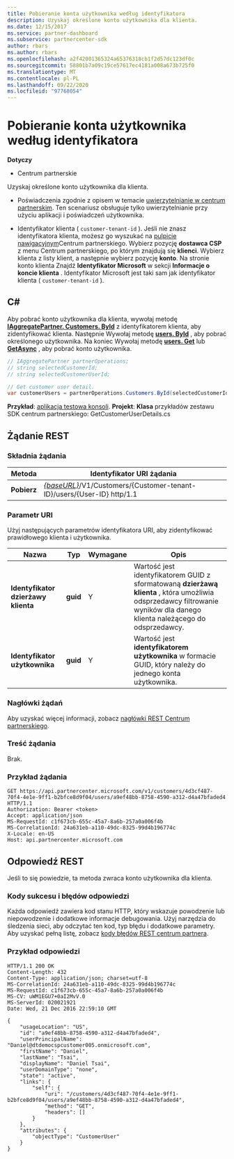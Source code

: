 ```yaml
---
title: Pobieranie konta użytkownika według identyfikatora
description: Uzyskaj określone konto użytkownika dla klienta.
ms.date: 12/15/2017
ms.service: partner-dashboard
ms.subservice: partnercenter-sdk
author: rbars
ms.author: rbars
ms.openlocfilehash: a2f42001365324a65376318cb1f2d57dc123df0c
ms.sourcegitcommit: 58801b7a09c19ce57617ec4181a008a673b725f0
ms.translationtype: MT
ms.contentlocale: pl-PL
ms.lasthandoff: 09/22/2020
ms.locfileid: "97768054"
---
```

# <a name="get-a-user-account-by-id"></a>Pobieranie konta użytkownika według identyfikatora

**Dotyczy**

- Centrum partnerskie

Uzyskaj określone konto użytkownika dla klienta.

- Poświadczenia zgodnie z opisem w temacie [uwierzytelnianie w centrum partnerskim](partner-center-authentication.md). Ten scenariusz obsługuje tylko uwierzytelnianie przy użyciu aplikacji i poświadczeń użytkownika.

- Identyfikator klienta ( `customer-tenant-id` ). Jeśli nie znasz identyfikatora klienta, możesz go wyszukać na [pulpicie nawigacyjnym](https://partner.microsoft.com/dashboard)Centrum partnerskiego. Wybierz pozycję **dostawca CSP** z menu Centrum partnerskiego, po którym znajdują się **klienci**. Wybierz klienta z listy klient, a następnie wybierz pozycję **konto**. Na stronie konto klienta Znajdź **Identyfikator Microsoft** w sekcji **Informacje o koncie klienta** . Identyfikator Microsoft jest taki sam jak identyfikator klienta ( `customer-tenant-id` ).

## <a name="c"></a>C\#

Aby pobrać konto użytkownika dla klienta, wywołaj metodę [**IAggregatePartner. Customers. ById**](/dotnet/api/microsoft.store.partnercenter.customers.icustomercollection.byid) z identyfikatorem klienta, aby zidentyfikować klienta. Następnie Wywołaj metodę [**users. ById**](/dotnet/api/microsoft.store.partnercenter.customerusers.icustomerusercollection.byid) , aby pobrać określonego użytkownika. Na koniec Wywołaj metodę [**users. Get**](/dotnet/api/microsoft.store.partnercenter.customerusers.icustomerusercollection.get) lub [**GetAsync**](/dotnet/api/microsoft.store.partnercenter.customerusers.icustomerusercollection.getasync) , aby pobrać konto użytkownika.

``` csharp
// IAggregatePartner partnerOperations;
// string selectedCustomerId;
// string selectedCustomerUserId;

// Get customer user detail.
var customerUsers = partnerOperations.Customers.ById(selectedCustomerId).Users.ById(selectedCustomerUserId).Get();
```

**Przykład**: [aplikacja testowa konsoli](console-test-app.md). **Projekt**: **Klasa** przykładów zestawu SDK centrum partnerskiego: GetCustomerUserDetails.cs

## <a name="rest-request"></a>Żądanie REST

### <a name="request-syntax"></a>Składnia żądania

| Metoda  | Identyfikator URI żądania                                                                                            |
|---------|--------------------------------------------------------------------------------------------------------|
| **Pobierz** | [*{baseURL}*](partner-center-rest-urls.md)/V1/Customers/{Customer-tenant-ID}/users/{User-ID} http/1.1 |

### <a name="uri-parameter"></a>Parametr URI

Użyj następujących parametrów identyfikatora URI, aby zidentyfikować prawidłowego klienta i użytkownika.

| Nazwa                   | Typ     | Wymagane | Opis                                                                                                                                            |
|------------------------|----------|----------|--------------------------------------------------------------------------------------------------------------------------------------------------------|
| **Identyfikator dzierżawy klienta** | **guid** | Y        | Wartość jest identyfikatorem GUID z sformatowaną **dzierżawą klienta** , która umożliwia odsprzedawcy filtrowanie wyników dla danego klienta należącego do odsprzedawcy. |
| **Identyfikator użytkownika**            | **guid** | Y        | Wartość jest **identyfikatorem użytkownika** w formacie GUID, który należy do jednego konta użytkownika.                                                                       |

### <a name="request-headers"></a>Nagłówki żądań

Aby uzyskać więcej informacji, zobacz [nagłówki REST Centrum partnerskiego](headers.md).

### <a name="request-body"></a>Treść żądania

Brak.

### <a name="request-example"></a>Przykład żądania

```http
GET https://api.partnercenter.microsoft.com/v1/customers/4d3cf487-70f4-4e1e-9ff1-b2bfce8d9f04/users/a9ef48bb-8758-4590-a312-d4a47bfaded4 HTTP/1.1
Authorization: Bearer <token>
Accept: application/json
MS-RequestId: c1f673cb-655c-45a7-8a6b-257a0a006f4b
MS-CorrelationId: 24a631eb-a110-49dc-8325-99d4b196774c
X-Locale: en-US
Host: api.partnercenter.microsoft.com
```

## <a name="rest-response"></a>Odpowiedź REST

Jeśli to się powiedzie, ta metoda zwraca konto użytkownika dla klienta.

### <a name="response-success-and-error-codes"></a>Kody sukcesu i błędów odpowiedzi

Każda odpowiedź zawiera kod stanu HTTP, który wskazuje powodzenie lub niepowodzenie i dodatkowe informacje debugowania. Użyj narzędzia do śledzenia sieci, aby odczytać ten kod, typ błędu i dodatkowe parametry. Aby uzyskać pełną listę, zobacz [kody błędów REST centrum partnera](error-codes.md).

### <a name="response-example"></a>Przykład odpowiedzi

```http
HTTP/1.1 200 OK
Content-Length: 432
Content-Type: application/json; charset=utf-8
MS-CorrelationId: 24a631eb-a110-49dc-8325-99d4b196774c
MS-RequestId: c1f673cb-655c-45a7-8a6b-257a0a006f4b
MS-CV: uWM1EGU7+0aI2MvV.0
MS-ServerId: 020021921
Date: Wed, 21 Dec 2016 22:59:10 GMT

{
    "usageLocation": "US",
    "id": "a9ef48bb-8758-4590-a312-d4a47bfaded4",
    "userPrincipalName": "Daniel@dtdemocspcustomer005.onmicrosoft.com",
    "firstName": "Daniel",
    "lastName": "Tsai",
    "displayName": "Daniel Tsai",
    "userDomainType": "none",
    "state": "active",
    "links": {
        "self": {
            "uri": "/customers/4d3cf487-70f4-4e1e-9ff1-b2bfce8d9f04/users/a9ef48bb-8758-4590-a312-d4a47bfaded4",
            "method": "GET",
            "headers": []
        }
    },
    "attributes": {
        "objectType": "CustomerUser"
    }
}
```

